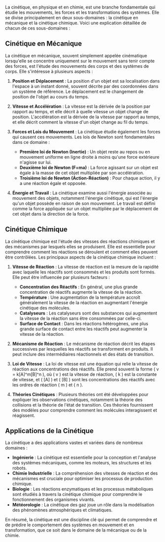 La cinétique, en physique et en chimie, est une branche fondamentale qui étudie les mouvements, les forces et les transformations des systèmes. Elle se divise principalement en deux sous-domaines : la cinétique en mécanique et la cinétique chimique. Voici une explication détaillée de chacun de ces sous-domaines :

## Cinétique en Mécanique

La cinétique en mécanique, souvent simplement appelée cinématique lorsqu'elle se concentre uniquement sur le mouvement sans tenir compte des forces, est l'étude des mouvements des corps et des systèmes de corps. Elle s'intéresse à plusieurs aspects :

1. **Position et Déplacement** : La position d'un objet est sa localisation dans l'espace à un instant donné, souvent décrite par des coordonnées dans un système de référence. Le déplacement est le changement de position de l'objet au cours du temps.

2. **Vitesse et Accélération** : La vitesse est la dérivée de la position par rapport au temps, et elle décrit à quelle vitesse un objet change de position. L'accélération est la dérivée de la vitesse par rapport au temps, et elle décrit comment la vitesse d'un objet change au fil du temps.

3. **Forces et Lois du Mouvement** : La cinétique étudie également les forces qui causent ces mouvements. Les lois de Newton sont fondamentales dans ce domaine :
    - **Première loi de Newton (Inertie)** : Un objet reste au repos ou en mouvement uniforme en ligne droite à moins qu'une force extérieure n'agisse sur lui.
    - **Deuxième loi de Newton (F=ma)** : La force agissant sur un objet est égale à la masse de cet objet multipliée par son accélération.
    - **Troisième loi de Newton (Action-Réaction)** : Pour chaque action, il y a une réaction égale et opposée.

4. **Énergie et Travail** : La cinétique examine aussi l'énergie associée au mouvement des objets, notamment l'énergie cinétique, qui est l'énergie qu'un objet possède en raison de son mouvement. Le travail est défini comme la force appliquée sur un objet multipliée par le déplacement de cet objet dans la direction de la force.

## Cinétique Chimique

La cinétique chimique est l'étude des vitesses des réactions chimiques et des mécanismes par lesquels elles se produisent. Elle est essentielle pour comprendre comment les réactions se déroulent et comment elles peuvent être contrôlées. Les principaux aspects de la cinétique chimique incluent :

1. **Vitesse de Réaction** : La vitesse de réaction est la mesure de la rapidité avec laquelle les réactifs sont consommés et les produits sont formés. Elle peut être influencée par plusieurs facteurs :
    - **Concentration des Réactifs** : En général, une plus grande concentration de réactifs augmente la vitesse de la réaction.
    - **Température** : Une augmentation de la température accroît généralement la vitesse de la réaction en augmentant l'énergie cinétique des molécules.
    - **Catalyseurs** : Les catalyseurs sont des substances qui augmentent la vitesse de la réaction sans être consommées par celle-ci.
    - **Surface de Contact** : Dans les réactions hétérogènes, une plus grande surface de contact entre les réactifs peut augmenter la vitesse de la réaction.

2. **Mécanisme de Réaction** : Le mécanisme de réaction décrit les étapes successives par lesquelles les réactifs se transforment en produits. Il peut inclure des intermédiaires réactionnels et des états de transition.

3. **Loi de Vitesse** : La loi de vitesse est une équation qui relie la vitesse de réaction aux concentrations des réactifs. Elle prend souvent la forme \( v = k[A]^m[B]^n \), où \( v \) est la vitesse de réaction, \( k \) est la constante de vitesse, et \( [A] \) et \( [B] \) sont les concentrations des réactifs avec les ordres de réaction \( m \) et \( n \).

4. **Théories Cinétiques** : Plusieurs théories ont été développées pour expliquer les observations cinétiques, notamment la théorie des collisions et la théorie de l'état de transition. Ces théories fournissent des modèles pour comprendre comment les molécules interagissent et réagissent.

## Applications de la Cinétique

La cinétique a des applications vastes et variées dans de nombreux domaines :

- **Ingénierie** : La cinétique est essentielle pour la conception et l'analyse des systèmes mécaniques, comme les moteurs, les structures et les robots.
- **Chimie Industrielle** : La compréhension des vitesses de réaction et des mécanismes est cruciale pour optimiser les processus de production chimique.
- **Biologie** : Les réactions enzymatiques et les processus métaboliques sont étudiés à travers la cinétique chimique pour comprendre le fonctionnement des organismes vivants.
- **Météorologie** : La cinétique des gaz joue un rôle dans la modélisation des phénomènes atmosphériques et climatiques.

En résumé, la cinétique est une discipline clé qui permet de comprendre et de prédire le comportement des systèmes en mouvement et en transformation, que ce soit dans le domaine de la mécanique ou de la chimie.